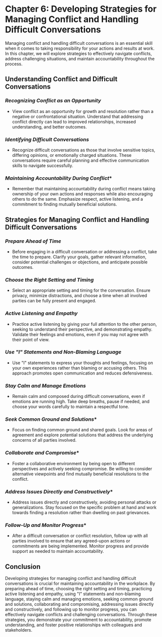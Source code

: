 Chapter 6: Developing Strategies for Managing Conflict and Handling Difficult Conversations
===========================================================================================

Managing conflict and handling difficult conversations is an essential skill when it comes to taking responsibility for your actions and results at work. In this chapter, we will explore strategies to effectively navigate conflicts, address challenging situations, and maintain accountability throughout the process.

**Understanding Conflict and Difficult Conversations**
------------------------------------------------------

### *Recognizing Conflict as an Opportunity*

* View conflict as an opportunity for growth and resolution rather than a negative or confrontational situation. Understand that addressing conflict directly can lead to improved relationships, increased understanding, and better outcomes.

### *Identifying Difficult Conversations*

* Recognize difficult conversations as those that involve sensitive topics, differing opinions, or emotionally charged situations. These conversations require careful planning and effective communication skills to navigate successfully.

### *Maintaining Accountability During Conflict*\*

* Remember that maintaining accountability during conflict means taking ownership of your own actions and responses while also encouraging others to do the same. Emphasize respect, active listening, and a commitment to finding mutually beneficial solutions.

**Strategies for Managing Conflict and Handling Difficult Conversations**
-------------------------------------------------------------------------

### *Prepare Ahead of Time*

* Before engaging in a difficult conversation or addressing a conflict, take the time to prepare. Clarify your goals, gather relevant information, consider potential challenges or objections, and anticipate possible outcomes.

### *Choose the Right Setting and Timing*

* Select an appropriate setting and timing for the conversation. Ensure privacy, minimize distractions, and choose a time when all involved parties can be fully present and engaged.

### *Active Listening and Empathy*

* Practice active listening by giving your full attention to the other person, seeking to understand their perspective, and demonstrating empathy. Validate their feelings and emotions, even if you may not agree with their point of view.

### *Use "I" Statements and Non-Blaming Language*

* Use "I" statements to express your thoughts and feelings, focusing on your own experiences rather than blaming or accusing others. This approach promotes open communication and reduces defensiveness.

### *Stay Calm and Manage Emotions*

* Remain calm and composed during difficult conversations, even if emotions are running high. Take deep breaths, pause if needed, and choose your words carefully to maintain a respectful tone.

### *Seek Common Ground and Solutions*\*

* Focus on finding common ground and shared goals. Look for areas of agreement and explore potential solutions that address the underlying concerns of all parties involved.

### *Collaborate and Compromise*\*

* Foster a collaborative environment by being open to different perspectives and actively seeking compromise. Be willing to consider alternative viewpoints and find mutually beneficial resolutions to the conflict.

### *Address Issues Directly and Constructively*\*

* Address issues directly and constructively, avoiding personal attacks or generalizations. Stay focused on the specific problem at hand and work towards finding a resolution rather than dwelling on past grievances.

### *Follow-Up and Monitor Progress*\*

* After a difficult conversation or conflict resolution, follow up with all parties involved to ensure that any agreed-upon actions or commitments are being implemented. Monitor progress and provide support as needed to maintain accountability.

**Conclusion**
--------------

Developing strategies for managing conflict and handling difficult conversations is crucial for maintaining accountability in the workplace. By preparing ahead of time, choosing the right setting and timing, practicing active listening and empathy, using "I" statements and non-blaming language, staying calm and managing emotions, seeking common ground and solutions, collaborating and compromising, addressing issues directly and constructively, and following up to monitor progress, you can effectively navigate conflicts and challenging conversations. Through these strategies, you demonstrate your commitment to accountability, promote understanding, and foster positive relationships with colleagues and stakeholders.
